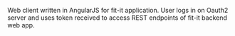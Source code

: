 Web client written in AngularJS for fit-it application. User logs in on Oauth2 server and uses token received to access REST endpoints of fit-it backend web app.